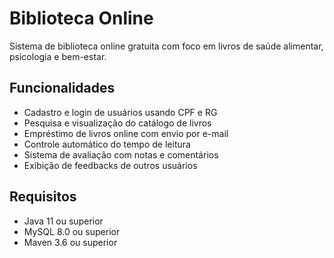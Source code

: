 # Biblioteca Online

Sistema de biblioteca online gratuita com foco em livros de saúde alimentar, psicologia e bem-estar.

## Funcionalidades

- Cadastro e login de usuários usando CPF e RG
- Pesquisa e visualização do catálogo de livros
- Empréstimo de livros online com envio por e-mail
- Controle automático do tempo de leitura
- Sistema de avaliação com notas e comentários
- Exibição de feedbacks de outros usuários

## Requisitos

- Java 11 ou superior
- MySQL 8.0 ou superior
- Maven 3.6 ou superior
